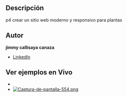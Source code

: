 ## Descripción 
p4 crear un sitio web moderno y responsivo para plantas
## Autor
**jimmy callisaya canaza**

* [LinkedIn](https://www.linkedin.com/in/jimmy-callisaya-canaza-a38192342)

## Ver ejemplos en Vivo
- 
- [![Captura-de-pantalla-554.png](https://i.postimg.cc/6pkGMP88/Captura-de-pantalla-554.png)](https://postimg.cc/k2y44fFC)

